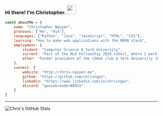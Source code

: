 ### Hi there! I'm Christopher. <img src="https://github.com/chrisngyn/chrisngyn/blob/master/Hi.gif" width="30px">

```javascript
const aboutMe = {
    name: "Christopher Nguyen",
    pronouns: ["He", "Him"],
    languages: ["Python", "Java", "JavaScript", "HTML", "CSS"],
    learning: "How to make web applications with the MERN stack",
    employment: {
        student: "Computer Science @ York University",
        current: "Part of the MLH Fellowship 2020 cohort, where I work on contributing to Open Source Software",
        other: "Former president of the CSHub club @ York University (Dec. 2019 - Aug. 2020)"
    },
    connect: {
        website: "http://chris-nguyen.me",
        github: "https://github.com/chrisngyn",
        linkedin: "https://www.linkedin.com/in/chrisngyn",
        discord: "goosebreeder#8933"
    }
}
```

---------------------------------------------------------------------------------------------------------------------------------------------------------------------------------

![Chris's GitHub Stats](https://github-readme-stats.vercel.app/api?username=chrisngyn&show_icons=true&hide_rank=true&hide_border=true)

